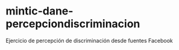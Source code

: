# mintic-dane-percepciondiscriminacion
Ejercicio de percepción de discriminación desde fuentes Facebook
